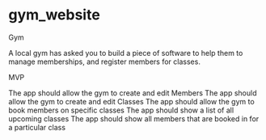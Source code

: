 # gym_website

Gym

A local gym has asked you to build a piece of software to help them to manage memberships, and register members for classes.

MVP

The app should allow the gym to create and edit Members
The app should allow the gym to create and edit Classes
The app should allow the gym to book members on specific classes
The app should show a list of all upcoming classes
The app should show all members that are booked in for a particular class
